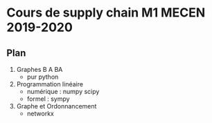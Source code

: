 # Cours de supply chain M1 MECEN 2019-2020


## Plan
1. Graphes B A BA
    - pur python
2. Programmation linéaire
    - numérique : numpy scipy
    - formel : sympy
3. Graphe et Ordonnancement
    - networkx 


